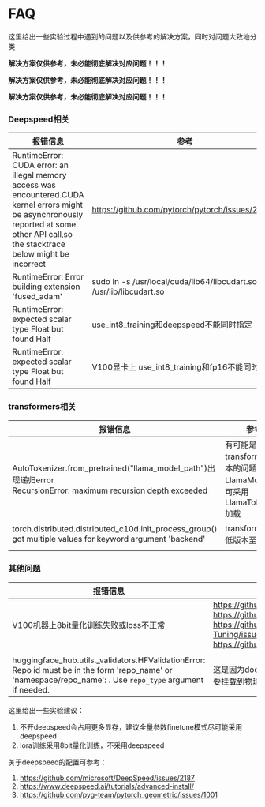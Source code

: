 # FAQ

这里给出一些实验过程中遇到的问题以及供参考的解决方案，同时对问题大致地分类

**解决方案仅供参考，未必能彻底解决对应问题！！！**

**解决方案仅供参考，未必能彻底解决对应问题！！！**

**解决方案仅供参考，未必能彻底解决对应问题！！！**

### Deepspeed相关

| 报错信息                                                     | 参考                                                         |
| ------------------------------------------------------------ | ------------------------------------------------------------ |
| RuntimeError: CUDA error: an illegal memory access was encountered.CUDA kernel errors might be asynchronously reported at some other API call,so the stacktrace below might be incorrect | https://github.com/pytorch/pytorch/issues/21819              |
| RuntimeError: Error building extension 'fused_adam'          | sudo ln -s /usr/local/cuda/lib64/libcudart.so /usr/lib/libcudart.so |
| RuntimeError: expected scalar type Float but found Half      | use_int8_training和deepspeed不能同时指定                     |
| RuntimeError: expected scalar type Float but found Half      | V100显卡上 use_int8_training和fp16不能同时指定               |

### transformers相关

| 报错信息                                                     | 参考                                                         |
| ------------------------------------------------------------ | ------------------------------------------------------------ |
| AutoTokenizer.from_pretrained("llama_model_path")出现递归error<br />RecursionError: maximum recursion depth exceeded | 有可能是transformers版本的问题，对于LlamaModel，可采用LlamaTokenizer加载 |
| torch.distributed.distributed_c10d.init_process_group() got multiple values for keyword argument 'backend' | transformers降低版本至4.28.1                                 |
|                                                              |                                                              |

### 其他问题

| 报错信息                                                     | 参考                                                         |
| ------------------------------------------------------------ | ------------------------------------------------------------ |
| V100机器上8bit量化训练失败或loss不正常                       | https://github.com/Facico/Chinese-Vicuna/issues/39<br />https://github.com/TimDettmers/bitsandbytes/issues/100<br />https://github.com/mymusise/ChatGLM-Tuning/issues/19<br />https://github.com/tloen/alpaca-lora/issues/170 |
|                                                              |                                                              |
| huggingface_hub.utils._validators.HFValidationError: Repo id must be in the form 'repo_name' or 'namespace/repo_name': . Use `repo_type` argument if needed. | 这是因为docker容器内访问不到model_name_or_path，需要挂载到物理机对应的目录。 |



这里给出一些实验建议：

1. 不开deepspeed会占用更多显存，建议全量参数finetune模式尽可能采用deepspeed
2. lora训练采用8bit量化训练，不采用deepspeed

关于deepspeed的配置可参考：

1. https://github.com/microsoft/DeepSpeed/issues/2187
2. https://www.deepspeed.ai/tutorials/advanced-install/
3. https://github.com/pyg-team/pytorch_geometric/issues/1001

